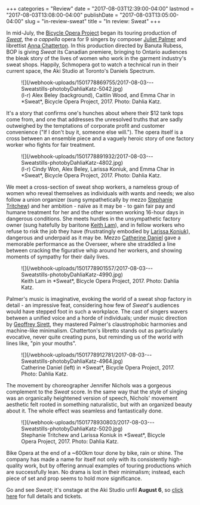 +++
categories = "Review"
date = "2017-08-03T12:39:00-04:00"
lastmod = "2017-08-03T13:08:00-04:00"
publishDate = "2017-08-03T13:05:00-04:00"
slug = "in-review-sweat"
title = "In review: Sweat"
+++

In mid-July, the [Bicycle Opera Project](scene/companies/the-bicycle-opera-project/) began its touring production of [*Sweat*](http://bicycleopera.com/upcoming-sweat/), the *a cappella* opera for 9 singers by composer [Juliet Palmer](/scene/people/juliet-palmer/) and librettist [Anna Chatterton](/scene/people/anna-chatterton/). In this production directed by Banuta Rubess, BOP is giving *Sweat* its Canadian premiere, bringing to Ontario audiences the bleak story of the lives of women who work in the garment industry's sweat shops. Happily, Schmopera got to watch a technical run in their current space, the Aki Studio at Toronto's Daniels Spectrum.

<figure data-type="image">
![](/webhook-uploads/1501778869755/2017-08-03---Sweatstills-photobyDahliaKatz-5042.jpg)
<figcaption>(l-r) Alex Beley (background), Caitlin Wood, and Emma Char in *Sweat*, Bicycle Opera Project, 2017. Photo: Dahlia Katz.</figcaption>
</figure>

It's a story that confirms one's hunches about where their $12 tank tops come from, and one that addresses the unresolved truths that are sadly outweighed by the temptations of corporate profit and customer convenience ("If I don't buy it, someone else will."). The opera itself is a cross between an ensemble piece and a vaguely heroic story of one factory worker who fights for fair treatment. 

<figure data-type="image">
![](/webhook-uploads/1501778891932/2017-08-03---Sweatstills-photobyDahliaKatz-4802.jpg)
<figcaption>(l-r) Cindy Won, Alex Beley, Larissa Koniuk, and Emma Char in *Sweat*, Bicycle Opera Project, 2017. Photo: Dahlia Katz.</figcaption>
</figure>

We meet a cross-section of sweat shop workers, a nameless group of women who reveal themselves as individuals with wants and needs; we also follow a union organizer (sung sympathetically by mezzo [Stephanie Tritchew](/spotlight-on-stephanie-tritchew/)) and her ambition - naïve as it may be - to gain fair pay and humane treatment for her and the other women working 16-hour days in dangerous conditions. She meets hurdles in the unsympathetic factory owner (sung hatefully by baritone [Keith Lam](/spotlight-on-keith-lam/)), and in fellow workers who refuse to risk the job they have (frustratingly embodied by [Larissa Koniuk](/scene/people/larissa-koniuk/)), dangerous and underpaid as it may be. Mezzo [Catherine Daniel](/scene/people/catherine-daniel/) gave a memorable performance as the Overseer, where she straddled a line between cracking the figurative whip around her workers, and showing moments of sympathy for their daily lives.

<figure data-type="image">
![](/webhook-uploads/1501778901557/2017-08-03---Sweatstills-photobyDahliaKatz-4990.jpg)
<figcaption>Keith Lam in *Sweat*, Bicycle Opera Project, 2017. Photo: Dahlia Katz.</figcaption>
</figure>

Palmer's music is imaginative, evoking the world of a sweat shop factory in detail - an impressive feat, considering how few of *Sweat*'s audiences would have stepped foot in such a workplace. The cast of singers wavers between a unified voice and a horde of individuals; under music direction by [Geoffrey Sirett](/scene/people/geoffrey-sirett/), they mastered Palmer's claustrophobic harmonies and machine-like minimalism. Chatterton's libretto stands out as particularly evocative, never quite creating puns, but reminding us of the world with lines like, "pin your mouths".

<figure data-type="image">
![](/webhook-uploads/1501778912781/2017-08-03---Sweatstills-photobyDahliaKatz-4964.jpg)
<figcaption>Catherine Daniel (left) in *Sweat*, Bicycle Opera Project, 2017. Photo: Dahlia Katz.</figcaption>
</figure>

The movement by choreographer Jennifer Nichols was a gorgeous complement to the *Sweat* score. In the same way that the style of singing was an organically heightened version of speech, Nichols' movement aesthetic felt rooted in something naturalistic, but with an organized beauty about it. The whole effect was seamless and fantastically done.

<figure data-type="image">
![](/webhook-uploads/1501778930803/2017-08-03---Sweatstills-photobyDahliaKatz-5020.jpg)
<figcaption>Stephanie Tritchew and Larissa Koniuk in *Sweat*, Bicycle Opera Project, 2017. Photo: Dahlia Katz.</figcaption>
</figure>

Bike Opera at the end of a ~600km tour done by bike, rain or shine. The company has made a name for  itself not only with its consistently high-quality work, but by offering annual examples of touring productions which are successfully lean. No drama is lost in their minimalism; instead, each piece of set and prop seems to hold more significance. 

Go and see *Sweat*; it's onstage at the Aki Studio unfil **August 6**, so [click here](http://bicycleopera.com/upcoming-sweat/) for full details and tickets.
